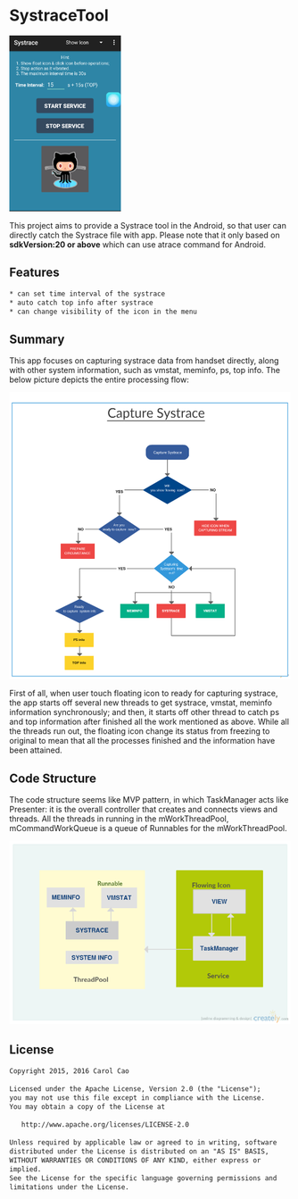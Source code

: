 # SystraceTool

<img src="guide/img/systraceTool_screenshot.png" width="200" />

This project aims to provide a Systrace tool in the Android, so that user can directly catch the Systrace file with app.
Please note that it only based on **sdkVersion:20 or above** which can use atrace command for Android.

## Features
	* can set time interval of the systrace
	* auto catch top info after systrace
	* can change visibility of the icon in the menu

## Summary
This app focuses on capturing systrace data from handset directly, along with other system information, such as vmstat, meminfo, ps, top info.
The below picture depicts the entire processing flow:

<img src="guide/img/systrace_flowchart.png" width="600" />

First of all, when user touch floating icon to ready for capturing systrace, the app starts off several new threads to get systrace, vmstat, meminfo information synchronously; and then, it starts off other thread to catch ps and top information after finished all the work mentioned as above.
While all the threads run out, the floating icon change its status from freezing to original to mean that all the processes finished and the information have been attained.

## Code Structure

The code structure seems like MVP pattern, in which TaskManager acts like Presenter: it is the overall controller that creates and connects views and threads.
All the threads in running in the mWorkThreadPool, mCommandWorkQueue is a queue of Runnables for the mWorkThreadPool.

<img src="guide/img/systrace_diagram.png" width="600" />

## License

    Copyright 2015, 2016 Carol Cao

    Licensed under the Apache License, Version 2.0 (the "License");
    you may not use this file except in compliance with the License.
    You may obtain a copy of the License at

       http://www.apache.org/licenses/LICENSE-2.0

    Unless required by applicable law or agreed to in writing, software
    distributed under the License is distributed on an "AS IS" BASIS,
    WITHOUT WARRANTIES OR CONDITIONS OF ANY KIND, either express or implied.
    See the License for the specific language governing permissions and
    limitations under the License.
